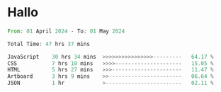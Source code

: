 # Hallo
<!--START_SECTION:waka-->

```rust
From: 01 April 2024 - To: 01 May 2024

Total Time: 47 hrs 37 mins

JavaScript    30 hrs 34 mins  >>>>>>>>>>>>>>>>---------   64.17 %
CSS           7 hrs 10 mins   >>>>---------------------   15.05 %
HTML          5 hrs 27 mins   >>>----------------------   11.47 %
Artboard      3 hrs 9 mins    >>-----------------------   06.64 %
JSON          1 hr            >------------------------   02.11 %
```

<!--END_SECTION:waka-->
